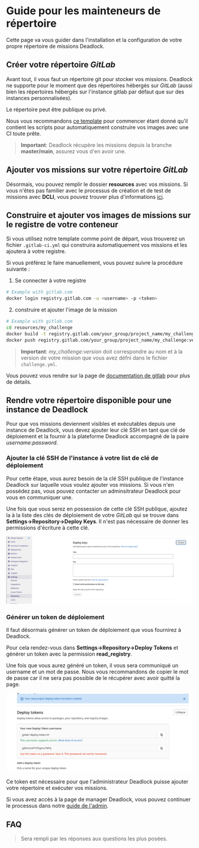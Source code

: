 # Guide pour les mainteneurs de répertoire

Cette page va vous guider dans l'installation et la configuration de votre propre répertoire de missions Deadlock.

## Créer votre répertoire *GitLab*

Avant tout, il vous faut un répertoire git pour stocker vos missions. Deadlock ne supporte pour le moment que des répertoires
hébergés sur *GitLab* (aussi bien les répertoires hébergés sur l'instance gitlab par défaut que sur des instances personnalisées).

Le répertoire peut être publique ou privé.

Nous vous recommandons [ce template](https://git.e-biz.fr/deadlock-public/deadlock-challenges-example) 
pour commencer étant donné qu'il contient les scripts pour automatiquement construire vos images avec une CI toute prête.

> **Important**: Deadlock récupère les missions depuis la branche **master/main**, assurez vous d'en avoir une.

## Ajouter vos missions sur votre répertoire *GitLab*

Désormais, vou pouvez remplir le dossier **resources** avec vos missions. 
Si vous n'êtes pas familier avec le processus de création et de test de missions avec **DCLI**,
vous pouvez trouver plus d'informations [ici](../index.md).


## Construire et ajouter vos images de missions sur le registre de votre conteneur

Si vous utilisez notre template comme point de départ, vous trouverez un fichier `.gitlab-ci.yml` qui construira automatiquement
vos missions et les ajoutera à votre registre.

Si vous préférez le faire manuellement, vous pouvez suivre la procédure suivante :

1. Se connecter à votre registre  

```bash
# Example with gitlab.com 
docker login registry.gitlab.com -u <username> -p <token>
```


2. construire et ajouter l'image de la mission  

```bash
# Example with gitlab.com 
cd resources/my_challenge
docker build -t registry.gitlab.com/your_group/project_name/my_challenge:version .
docker push registry.gitlab.com/your_group/project_name/my_challenge:version
```

> **Important**: *my_challenge:version* doit correspondre au nom et à la version de votre mission que vous avez défni dans le fichier `challenge.yml`.

Vous pouvez vous rendre sur la page de [documentation de gitlab][gitlab_doc] pour plus de détails.

## Rendre votre répertoire disponible pour une instance de Deadlock

Pour que vos missions deviennent visibles et exécutables depuis une instance de Deadlock, vous devez ajouter leur clé SSH en
tant que clé de déploiement et la fournir à la plateforme Deadlock accompagné de la paire *username:password*.

### Ajouter la clé SSH de l'instance à votre list de clé de déploiement

Pour cette étape, vous aurez besoin de la clé SSH publique de l'instance Deadlock sur laquelle vous voulez ajouter vos missions.
Si vous n'en possédez pas, vous pouvez contacter un adminsitrateur Deadlock pour vous en communiquer une.

Une fois que vous serez en possession de cette clé SSH publique, ajoutez la à la liste des clés de déploiement de votre
*GitLab* qui se trouve dans **Settings->Repository->Deploy Keys**. Il n'est pas nécessaire de donner les permissions d'écriture à cette clé.

![](../img/external-repositories/screen_deploy_keys.png)

### Générer un token de déploiement

Il faut désormais générer un token de déploiement que vous fournirez à Deadlock.

Pour cela rendez-vous dans **Settings->Repository->Deploy Tokens** et générer un token avec la permission **read_registry**.

Une fois que vous aurez généré un token, il vous sera communiqué un username et un mot de passe. Nous vous recommandons
de copier le mot de passe car il ne sera pas possible de le récupérer avec avoir quitté la page.

![](../img/external-repositories/screen_deploy_token.png)

Ce token est nécessaire pour que l'administrateur Deadlock puisse ajouter votre répertoire et exécuter vos missions.

Si vous avez accès à la page de manager Deadlock, vous pouvez continuer le processus dans notre [guide de l'admin](admin-guide.md).

## FAQ

> Sera rempli par les réponses aux questions les plus posées.

[gitlab_doc]: https://docs.gitlab.com/ee/user/packages/container_registry
